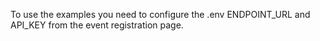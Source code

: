 To use the examples you need to configure the .env ENDPOINT_URL and API_KEY from the event registration page.
